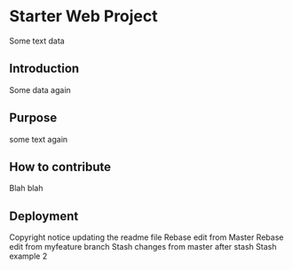 # Starter Web Project

Some text data

## Introduction

Some data again
## Purpose
some text again

## How to contribute
Blah blah

## Deployment
Copyright notice
updating the readme file
Rebase edit from Master
Rebase edit from myfeature branch
Stash changes from master after stash
Stash example 2